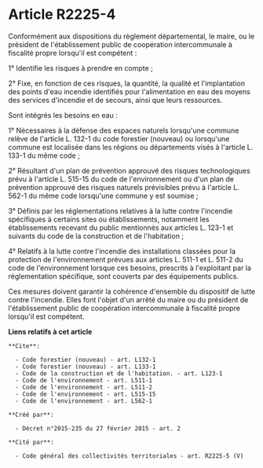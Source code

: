 # Article R2225-4

Conformément aux dispositions du règlement départemental, le maire, ou le président de l'établissement public de coopération
intercommunale à fiscalité propre lorsqu'il est compétent : 

1° Identifie les risques à prendre en compte ; 

2° Fixe, en fonction de ces risques, la quantité, la qualité et l'implantation des points d'eau incendie identifiés pour
l'alimentation en eau des moyens des services d'incendie et de secours, ainsi que leurs ressources. 

Sont intégrés les besoins en eau : 

1° Nécessaires à la défense des espaces naturels lorsqu'une commune relève de l'article L. 132-1 du code forestier (nouveau)
ou lorsqu'une commune est localisée dans les régions ou départements visés à l'article L. 133-1 du même code ; 

2° Résultant d'un plan de prévention approuvé des risques technologiques prévu à l'article L. 515-15 du code de
l'environnement ou d'un plan de prévention approuvé des risques naturels prévisibles prévu à l'article L. 562-1 du même code
lorsqu'une commune y est soumise ; 

3° Définis par les réglementations relatives à la lutte contre l'incendie spécifiques à certains sites ou établissements,
notamment les établissements recevant du public mentionnés aux articles L. 123-1 et suivants du code de la construction et de
l'habitation ; 

4° Relatifs à la lutte contre l'incendie des installations classées pour la protection de l'environnement prévues aux
articles L. 511-1 et L. 511-2 du code de l'environnement lorsque ces besoins, prescrits à l'exploitant par la réglementation
spécifique, sont couverts par des équipements publics. 

Ces mesures doivent garantir la cohérence d'ensemble du dispositif de lutte contre l'incendie. Elles font l'objet d'un arrêté
du maire ou du président de l'établissement public de coopération intercommunale à fiscalité propre lorsqu'il est compétent.

**Liens relatifs à cet article**

	**Cite**:

	  - Code forestier (nouveau) - art. L132-1
	  - Code forestier (nouveau) - art. L133-1
	  - Code de la construction et de l'habitation. - art. L123-1
	  - Code de l'environnement - art. L511-1
	  - Code de l'environnement - art. L511-2
	  - Code de l'environnement - art. L515-15
	  - Code de l'environnement - art. L562-1

	**Créé par**:

	  - Décret n°2015-235 du 27 février 2015 - art. 2

	**Cité par**:

	  - Code général des collectivités territoriales - art. R2225-5 (V)
